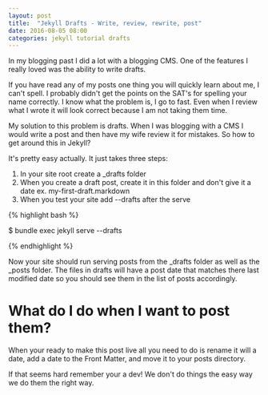 ```yaml
---
layout: post
title:  "Jekyll Drafts - Write, review, rewrite, post"
date: 2016-08-05 08:00
categories: jekyll tutorial drafts
---
```


In my blogging past I did a lot with a blogging CMS.  One of the features I really loved was the ability to write drafts.

If you have read any of my posts one thing you will quickly learn about me, I can't spell.  I probably didn't get the points on the SAT's for spelling your name correctly.  I know what the problem is, I go to fast.  Even when I review what I wrote it will look correct because I am not taking them time.

My solution to this problem is drafts.  When I was blogging with a CMS I would write a post and then have my wife review it for mistakes.  So how to get around this in Jekyll?

It's pretty easy actually.  It just takes three steps:

1. In your site root create a _drafts folder
2. When you create a draft post, create it in this folder and don't give it a date ex. my-first-draft.markdown
3. When you test your site add --drafts after the serve

{% highlight bash %}

$ bundle exec jekyll serve --drafts

{% endhighlight %}

Now your site should run serving posts from the _drafts folder as well as the _posts folder.  The files in drafts will have a post date that matches there last modified date so you should see them in the list of posts accordingly.

# What do I do when I want to post them? #

When your ready to make this post live all you need to do is rename it will a date, add a date to the Front Matter, and move it to your posts directory.

If that seems hard remember your a dev!  We don't do things the easy way we do them the right way.

